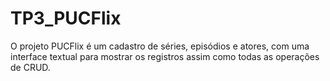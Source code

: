 # TP3_PUCFlix
O projeto PUCFlix é um cadastro de séries, episódios e atores, com uma interface textual para mostrar os registros assim como todas as operações de CRUD.
